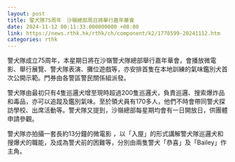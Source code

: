 ```yaml
---
layout: post
title: 警犬隊75周年　沙嶺總部周日將舉行嘉年華會
date: 2024-11-12 00:11:33.000000000 +08:00
link: https://news.rthk.hk/rthk/ch/component/k2/1778599-20241112.htm
categories: rthk
---
```


警犬隊成立75周年，本星期日將在沙嶺警犬隊總部舉行嘉年華會，會播放微電影、舉行展覽、警犬隊表演、攤位遊戲等，亦安排首隻在本地訓練的氣味鑑別犬首次公開示範。門券由各警區警民關係組派發。

警犬隊由最初只有4隻巡邏犬增至現時超過200隻巡邏犬，負責巡邏、搜索爆炸品和毒品，亦可以追蹤及鑑別氣味。至於領犬員有170多人，他們不時會帶同警犬探訪學校、出席活動等。警犬隊又提到，沙嶺總部每星期均會有一日開放日，供團體申請參觀。

警犬隊亦拍攝一套長約13分鐘的微電影 ，以「入屋」的形式講解警犬隊巡邏犬和搜爆犬的職能，及成為警犬前的困難等，分別由兩隻警犬「恭喜」及「Bailey」作主角。
